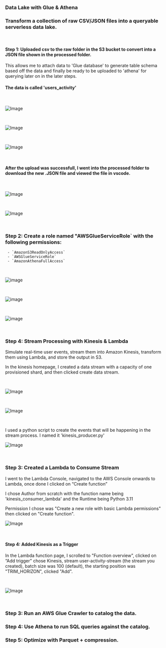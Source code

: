 ### Data Lake with Glue & Athena

### Transform a collection of raw CSV/JSON files into a queryable serverless data lake.

<br>

####  Step 1: Uploaded csv to the raw folder in the S3 bucket to convert into a JSON file shown in the processed folder. 
This allows me to attach data to 'Glue database' to generate table schema based off the data and finally be ready to be uploaded to 'athena' for querying later on in the later steps. 


#### The data is called 'users_activity' 


<br>


![Image](https://github.com/user-attachments/assets/2770c749-6e49-4c90-93e3-f98703ecfd01)


<br>


![Image](https://github.com/user-attachments/assets/0dcf0c40-6548-4362-9e2c-f116867ff1e3)



<br>


![Image](https://github.com/user-attachments/assets/872a4c50-7f9a-4d25-857b-9df6f1d38c66)


<br>


#### After the upload was successfull, I went into the processed folder to download the new .JSON file and viewed the file in vscode. 

<br>

![Image](https://github.com/user-attachments/assets/1ce13598-5fa6-40d8-851d-54e45ff75523)


<br>

![Image](https://github.com/user-attachments/assets/33028f24-1661-4665-8e8a-dafbac9c74ea)



<br>


### Step 2: Create a role named "AWSGlueServiceRole` with the following permissions:
     - `AmazonS3ReadOnlyAccess`
     - `AWSGlueServiceRole`
     - `AmazonAthenaFullAccess`

<br>


![image](https://github.com/user-attachments/assets/f8967f71-94e1-46a3-b6af-d416a99eb0b5)


<br>


![image](https://github.com/user-attachments/assets/6afa5b6e-8345-47b9-8e1e-f65c0c6ce131)


<br>


![image](https://github.com/user-attachments/assets/7f45b288-fb23-4223-96cf-55cba81d2d5e)

<br>


### Step 4: Stream Processing with Kinesis & Lambda

Simulate real-time user events, stream them into Amazon Kinesis, transform them using Lambda, and store the output in S3.


In the kinesis homepage, I created a data stream with a capacity of one provisioned shard, and then clicked create data stream. 

<br> 

![Image](https://github.com/user-attachments/assets/66b055b9-0692-413a-a9dd-7652803816d1)


<br>


![Image](https://github.com/user-attachments/assets/ce8a9c85-6ccc-4458-acb0-b77193436528)

<br>

I used a python script to create the events that will be happening in the stream process. I named it 'kinesis_producer.py'


![Image](https://github.com/user-attachments/assets/f2e2b536-d239-465f-9e8a-2637cc51ec8f)


<br>

### Step 3: Created a Lambda to Consume Stream 

I went to the Lambda Console, navigated to the AWS Console onwards to Lambda, once done I clicked on “Create function”

I chose Author from scratch with the function name being 'kinesis_consumer_lambda' and the Runtime being Python 3.11

Permission I chose was "Create a new role with basic Lambda permissions" then clicked on "Create function".

![Image](https://github.com/user-attachments/assets/0cf5f7c4-09eb-45a9-89a2-5f77090aeb23)


<br>


#### Step 4: Added Kinesis as a Trigger
In the Lambda function page, I scrolled to "Function overview", clicked on “Add trigger" chose Kinesis,
stream user-activity-stream (the stream you created), batch size was 100 (default),
the starting position was "TRIM_HORIZON", clicked "Add". 

<br>

![Image](https://github.com/user-attachments/assets/799666a3-9806-4b15-81d3-1cb5d3bf6484)

<br>

### Step 3: Run an AWS Glue Crawler to catalog the data.

### Step 4: Use Athena to run SQL queries against the catalog.

### Step 5: Optimize with Parquet + compression.
